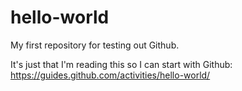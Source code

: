 # hello-world
My first repository for testing out Github.

It's just that I'm reading this so I can start with Github: https://guides.github.com/activities/hello-world/
